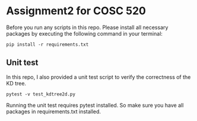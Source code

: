 # Assignment2 for COSC 520

Before you run any scripts in this repo. Please install all necessary packages by executing the following command in your terminal:
```
pip install -r requirements.txt
```

## Unit test
In this repo, I also provided a unit test script to verify the correctness of the KD tree.
```
pytest -v test_kdtree2d.py
```
Running the unit test requires pytest installed. So make sure you have all packages in requirements.txt installed.
